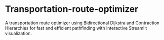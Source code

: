 # Transportation-route-optimizer
A transportation route optimizer using Bidirectional Dijkstra and Contraction Hierarchies for fast and efficient pathfinding with interactive Streamlit visualization.

